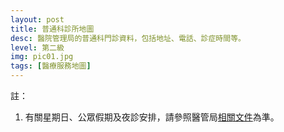 ```yaml
---
layout: post
title: 普通科診所地圖
desc: 醫院管理局的普通科門診資料，包括地址、電話、診症時間等。
level: 第二級
img: pic01.jpg
tags: [醫療服務地圖]
---
```

<!-- Make sure you put this AFTER Leaflet's CSS -->
<script src="https://unpkg.com/leaflet@1.3.4/dist/leaflet.js"
   integrity="sha512-nMMmRyTVoLYqjP9hrbed9S+FzjZHW5gY1TWCHA5ckwXZBadntCNs8kEqAWdrb9O7rxbCaA4lKTIWjDXZxflOcA=="
   crossorigin=""></script>
<script src="https://cdn.klokantech.com/mapbox-gl-js/v0.43.0/mapbox-gl.js"></script>
<script src="https://cdn.klokantech.com/mapbox-gl-leaflet/latest/leaflet-mapbox-gl.js"></script>
<script src="{{ "/assets/js/chrono.min.js" | relative_url }}"></script>
 
<div id="map_canvas"></div>

註：

1. 有關星期日、公眾假期及夜診安排，請參照醫管局[相關文件](https://www.ha.org.hk/haho/ho/hesd/2018yr_esph_b5.pdf)為準。
 
<script type="text/javascript"> 
   var openPopup = null;
   var userLat = "";
   var userLng = "";
   var markers = new L.FeatureGroup();
   var MyCustomMarker = L.Marker.extend({
 
    bindPopup: function(htmlContent, options) {
	  			
		if (options && options.showOnMouseOver) {
			
			// call the super method
			L.Marker.prototype.bindPopup.apply(this, [htmlContent, options]);
			
			// unbind the click event
			this.off("click", this.openPopup, this);
			
			// bind to mouse over
			this.on("mouseover", function(e) {
				
				// get the element that the mouse hovered onto
				var target = e.originalEvent.fromElement || e.originalEvent.relatedTarget;
				var parent = this._getParent(target, "leaflet-popup");
 
				// check to see if the element is a popup, and if it is this marker's popup
				if (parent == this._popup._container)
					return true;
				
				if (openPopup){
				    openPopup.closePopup();
				    openPopup = null;
				}
				// show the popup
				this.openPopup();
				openPopup = this;
				
			}, this);
			
			// and mouse out
			this.on("mouseout", function(e) {
				
				// get the element that the mouse hovered onto
				var target = e.originalEvent.toElement || e.originalEvent.relatedTarget;
				
				// check to see if the element is a popup
				if (this._getParent(target, "leaflet-popup")) {
 
					L.DomEvent.on(this._popup._container, "mouseout", this._popupMouseOut, this);
					return true;
 
				}
				
				// hide the popup
				// this.closePopup();
				
			}, this);
			
		}
		
	},
 
	_popupMouseOut: function(e) {
	    
		// detach the event
		L.DomEvent.off(this._popup, "mouseout", this._popupMouseOut, this);
 
		// get the element that the mouse hovered onto
		var target = e.toElement || e.relatedTarget;
		
		// check to see if the element is a popup
		if (this._getParent(target, "leaflet-popup"))
			return true;
		
		// check to see if the marker was hovered back onto
		if (target == this._icon)
			return true;
		
		// hide the popup
		this.closePopup();
		
	},
	
	_getParent: function(element, className) {
		
		var parent = element.parentNode;
		
		while (parent != null) {
			
			if (parent.className && L.DomUtil.hasClass(parent, className))
				return parent;
			
			parent = parent.parentNode;
			
		}
		
		return false;
		
	}
 
});
   var mapDiv = document.getElementById('map_canvas');
   var viewport = document.querySelector("meta[name=viewport]");
   viewport.setAttribute('content', 'initial-scale=1.0, user-scalable=no');
   mapDiv.style.width = '100%';
   mapDiv.style.height = '500px';
 
   var mymap = L.map('map_canvas').setView([22.38269281766774, 114.10987863448963], 11);
   var gl = L.mapboxGL({
     attribution: '<a href="https://www.maptiler.com/license/maps/" target="_blank">© MapTiler</a> <a href="https://www.openstreetmap.org/copyright" target="_blank">© OpenStreetMap contributors</a>',
     accessToken: 'pk.eyJ1IjoibWFwYm94IiwiYSI6ImNpejY4NXVycTA2emYycXBndHRqcmZ3N3gifQ.rJcFIG214AriISLbB6B5aw',
     style: 'https://maps.tilehosting.com/c/c2392ad1-e959-404a-b55d-5f0da0f052fb/styles/OPENMEDICSHK/style.json?key=vrdEIAaBrAhTaX6Y5X2r'
   }).addTo(mymap);
   
function setMarkers(){
  markers.eachLayer(function (layer) {
    markers.removeLayer(layer);
  });

   var data = {{ site.data.GOPCINFO | jsonify }};
   for (i in data){
      if (i == 0) continue;
      
      var lat = data[i][9],
      	  long = data[i][10],
	  nameTC = data[i][4],
	  addressTC = data[i][5];      
      
      var marker = new MyCustomMarker(new L.LatLng(lat, long));
        marker.bindPopup(
		'<strong>'+nameTC+'</strong><br>'+
		addressTC+'<br><a href="https://citymapper.com/directions?startcoord='+userLat+','+userLng+'&startname=你現在的位置&endcoord='+lat+','+long+'&endname='+nameTC+'&endaddress='+addressTC+'" target="_blank" rel="noopener noreferrer">如何前往？</a>', 
	  { showOnMouseOver: true });
       markers.addLayer(marker);
   }
   mymap.addLayer(markers);
}

  

function checkOpen(result){
    var openTimeList = result[(new Date()).getDay()];
    for (i in openTimeList){
      if (openTimeList[i].start.hour<(new Date()).getHours() && openTimeList[i].end.hour>(new Date()).getHours())
        return {open:true};
      else if (openTimeList[i].start.hour==(new Date()).getHours() && openTimeList[i].start.minute<=(new Date()).getMinutes())
        return {open:true};
      else if (openTimeList[i].end.hour==(new Date()).getHours() && openTimeList[i].end.minute>=(new Date()).getMinutes())
        return {open:true, extra:'Closing Soon'};
    }
    return {open:false};
}
   setMarkers();
   mymap.locate({setView: true, maxZoom: 15});
   function onLocationFound(e) {
    var radius = e.accuracy / 2;

    L.marker(e.latlng).addTo(mymap)
        .bindPopup("你現在的位置在此").openPopup();

    L.circle(e.latlng, radius).addTo(mymap);
      userLat = e.latlng.lat;
      userLng = e.latlng.lng;
      setMarkers();
}

mymap.on('locationfound', onLocationFound);
   
</script>
